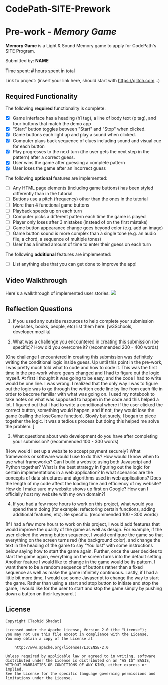 # CodePath-SITE-Prework
# Pre-work - *Memory Game*

**Memory Game** is a Light & Sound Memory game to apply for CodePath's SITE Program. 

Submitted by: **NAME**

Time spent: **#** hours spent in total

Link to project: (insert your link here, should start with https://glitch.com...)

## Required Functionality

The following **required** functionality is complete:

* [x] Game interface has a heading (h1 tag), a line of body text (p tag), and four buttons that match the demo app
* [x] "Start" button toggles between "Start" and "Stop" when clicked. 
* [x] Game buttons each light up and play a sound when clicked. 
* [x] Computer plays back sequence of clues including sound and visual cue for each button
* [x] Play progresses to the next turn (the user gets the next step in the pattern) after a correct guess. 
* [x] User wins the game after guessing a complete pattern
* [x] User loses the game after an incorrect guess

The following **optional** features are implemented:

* [ ] Any HTML page elements (including game buttons) has been styled differently than in the tutorial
* [ ] Buttons use a pitch (frequency) other than the ones in the tutorial
* [ ] More than 4 functional game buttons
* [ ] Playback speeds up on each turn
* [ ] Computer picks a different pattern each time the game is played
* [ ] Player only loses after 3 mistakes (instead of on the first mistake)
* [ ] Game button appearance change goes beyond color (e.g. add an image)
* [ ] Game button sound is more complex than a single tone (e.g. an audio file, a chord, a sequence of multiple tones)
* [ ] User has a limited amount of time to enter their guess on each turn

The following **additional** features are implemented:

- [ ] List anything else that you can get done to improve the app!

## Video Walkthrough

Here's a walkthrough of implemented user stories:
![](http://g.recordit.co/1eYoGa2MoJ.gif)


## Reflection Questions
1. If you used any outside resources to help complete your submission (websites, books, people, etc) list them here. 
[w3Schools, developer.mozilla]

2. What was a challenge you encountered in creating this submission (be specific)? How did you overcome it? (recommended 200 - 400 words) 

[One challenge I encountered in creating this submission was definitely writing the conditional logic inside guess. Up until this point in the pre-work, I was pretty much told what to code and how to code it. This was the first time in the pre-work where gears changed and I had to figure out the logic myself. At first I thought it was going to be easy, and the code I had to write would be one line. I was wrong. I realized that the only way I was to figure out the logic was to go through the written code line by line from each file in order to become familiar with what was going on. I used my notebook to take notes on what was supposed to happen in the code and this helped a lot. I figured out that I had to write a conditional where if the user clicked the correct button, something would happen, and if not, they would lose the game (calling the loseGame function). Slowly but surely, I began to piece together the logic. It was a tedious process but doing this helped me solve the problem. ]

3. What questions about web development do you have after completing your submission? (recommended 100 - 300 words) 

[How would I set up a website to accept payment securely? What frameworks or software would I use to do this? How would I know when to use what frameworks? Can I build a website using both Javascript and Python together? What is the best strategy in figuring out the logic for certain implementations in a web application? In what scenarios are the concepts of data structures and algorithms used in web applications? Does the length of my code affect the loading time and efficiency of my website? How do I make sure my website shows up first on Google? How can I officially host my website with my own domain?]

4. If you had a few more hours to work on this project, what would you spend them doing (for example: refactoring certain functions, adding additional features, etc). Be specific. (recommended 100 - 300 words) 

[If I had a few more hours to work on this project, I would add features that would improve the quality of the game as well as design. For example, if the user clicked the wrong button sequence, I would configure the game so that everything on the screen turns red (the background color), and change the text in the heading of the game to say “You lost” with some instructions below saying how to start the game again. Further, once the user decides to start the game again, everything on the screen turns into the default setting. Another feature I would like to change in the game would be its pattern. I want there to be a random sequence of buttons rather than a fixed sequence as well as make the game infinitely continuous. Lastly, if I had a little bit more time, I would use some Javascript to change the way to start the game. Rather than using a start and stop button to initiate and stop the game, I would like for the user to start and stop the game simply by pushing down a button on their keyboard. ]



## License

    Copyright [Taohid Shadat]

    Licensed under the Apache License, Version 2.0 (the "License");
    you may not use this file except in compliance with the License.
    You may obtain a copy of the License at

        http://www.apache.org/licenses/LICENSE-2.0

    Unless required by applicable law or agreed to in writing, software
    distributed under the License is distributed on an "AS IS" BASIS,
    WITHOUT WARRANTIES OR CONDITIONS OF ANY KIND, either express or implied.
    See the License for the specific language governing permissions and
    limitations under the License.
